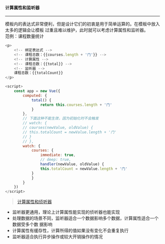 <!--
 * @Author: your name
 * @Date: 2020-12-07 10:36:12
 * @LastEditTime: 2020-12-07 10:40:41
 * @LastEditors: your name
 * @Description: In User Settings Edit
 * @FilePath: \kVue\第04计算属性与生命周期\README.md
-->
#### 计算属性和监听器
---
模板内的表达式非常便利，但是设计它们的初衷是用于简单运算的。在模板中放入太多的逻辑会让模板
过重且难以维护，此时就可以考虑计算属性和监听器。  
范例：课程数量统计

```javascript
<p>
    <!-- 绑定表达式 -->
    <!-- 课程总数：{{courses.length + '门'}} -->
    <!-- 计算属性 -->
    <!-- 课程总数：{{total}} -->
    <!-- 监听器 -->
    课程总数：{{totalCount}}
</p>

<script>
    const app = new Vue({
        computed: {
            total() {
                return this.courses.length + '门'
            }
        },
        // 下面这种不能生效，因为初始化时不会触发
        // watch: {
        // courses(newValue, oldValue) {
        // this.totalCount = newValue.length + '门'
        // }
        // },
        watch: {
            courses: {
                immediate: true,
                // deep: true,
                handler(newValue, oldValue) {
                this.totalCount = newValue.length + '门'
            }
            }
        }
    })
</script>
```  

> [计算属性和侦听器](https://cn.vuejs.org/v2/guide/computed.html)
- 监听器更通用，理论上计算属性能实现的侦听器也能实现
- 处理数据的场景不同，监听器适合一个数据影响多个数据，计算属性适合一个数据受多个数
据影响
- 计算属性有缓存性，计算所得的值如果没有变化不会重复执行
- 监听器适合执行异步操作或较大开销操作的情况